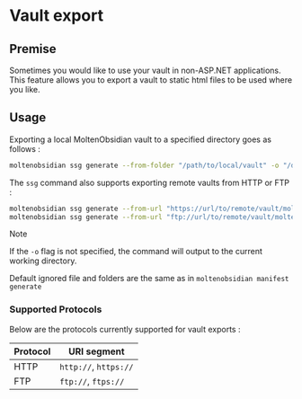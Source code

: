 # Vault export

## Premise
Sometimes you would like to use your vault in non-ASP.NET applications.  
This feature allows you to export a vault to static html files to be used where you like.

## Usage
Exporting a local MoltenObsidian vault to a specified directory goes as follows :
```sh  
moltenobsidian ssg generate --from-folder "/path/to/local/vault" -o "/destination/directory"
```  

The `ssg` command also supports exporting remote vaults from HTTP or FTP :
```sh  
moltenobsidian ssg generate --from-url "https://url/to/remote/vault/moltenobsidian.manifest.json" -o "/destination/directory"
moltenobsidian ssg generate --from-url "ftp://url/to/remote/vault/moltenobsidian.manifest.json" -o "/destination/directory"
```

> [!NOTE]
> If the `-o` flag is not specified, the command will output to the current working directory.

Default ignored file and folders are the same as in `moltenobsidian manifest generate`

### Supported Protocols
Below are the protocols currently supported for vault exports :

| Protocol | URI segment           |
| -------- | --------------------- |
| HTTP     | `http://`, `https://` |
| FTP      | `ftp://`, `ftps://`   | 